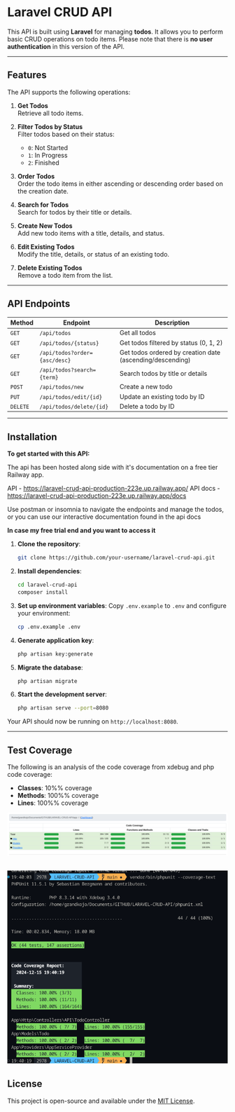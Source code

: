 
# Laravel CRUD API

This API is built using **Laravel** for managing **todos**. It allows you to perform basic CRUD operations on todo items. Please note that there is **no user authentication** in this version of the API.

---

## Features

The API supports the following operations:

1. **Get Todos**  
   Retrieve all todo items.
   
2. **Filter Todos by Status**  
   Filter todos based on their status:
   - `0`: Not Started
   - `1`: In Progress
   - `2`: Finished

3. **Order Todos**  
   Order the todo items in either ascending or descending order based on the creation date.

4. **Search for Todos**  
   Search for todos by their title or details.

5. **Create New Todos**  
   Add new todo items with a title, details, and status.

6. **Edit Existing Todos**  
   Modify the title, details, or status of an existing todo.

7. **Delete Existing Todos**  
   Remove a todo item from the list.

---

## API Endpoints

| Method  | Endpoint                    | Description                                            |
|---------|-----------------------------|--------------------------------------------------------|
| `GET`   | `/api/todos`                | Get all todos                                          |
| `GET`   | `/api/todos/{status}`       | Get todos filtered by status (0, 1, 2)                 |
| `GET`   | `/api/todos?order={asc/desc}`| Get todos ordered by creation date (ascending/descending)|
| `GET`   | `/api/todos?search={term}`  | Search todos by title or details                       |
| `POST`  | `/api/todos/new`                | Create a new todo                                      |
| `PUT`   | `/api/todos/edit/{id}`           | Update an existing todo by ID                          |
| `DELETE`| `/api/todos/delete/{id}`           | Delete a todo by ID                                    |

---

## Installation

**To get started with this API:**

The api has been hosted along side with it's documentation on a free tier Railway app.

API - https://laravel-crud-api-production-223e.up.railway.app/
API docs - https://laravel-crud-api-production-223e.up.railway.app/docs

Use postman or insomnia to navigate the endpoints and manage the todos, or you can use our interactive documentation found in the api docs


**In case my free trial end and you want to access it**

1. **Clone the repository**:
   ```bash
   git clone https://github.com/your-username/laravel-crud-api.git
   ```

2. **Install dependencies**:
   ```bash
   cd laravel-crud-api
   composer install
   ```

3. **Set up environment variables**:
   Copy `.env.example` to `.env` and configure your environment:
   ```bash
   cp .env.example .env
   ```

4. **Generate application key**:
   ```bash
   php artisan key:generate
   ```

5. **Migrate the database**:
   ```bash
   php artisan migrate
   ```

6. **Start the development server**:
   ```bash
   php artisan serve --port=8080
   ```

Your API should now be running on `http://localhost:8080`.

---

## Test Coverage

The following is an analysis of the code coverage from xdebug and php code coverage:

- **Classes**: 10%% coverage
- **Methods**: 100%% coverage
- **Lines**: 100%% coverage

![Test Coverage](public/images/code_coverage_laravel_crud_api_ui.png)

![Test Coverage_2](public/images/code_coverage_laravel_crud_api_text.png)
---

## License

This project is open-source and available under the [MIT License](LICENSE).